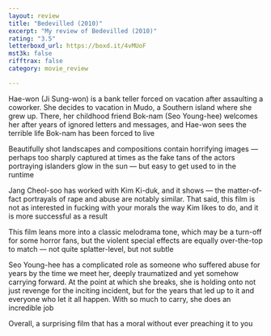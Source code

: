 ```yaml
---
layout: review
title: "Bedevilled (2010)"
excerpt: "My review of Bedevilled (2010)"
rating: "3.5"
letterboxd_url: https://boxd.it/4vMUoF
mst3k: false
rifftrax: false
category: movie_review

---
```


Hae-won (Ji Sung-won) is a bank teller forced on vacation after assaulting a coworker. She decides to vacation in Mudo, a Southern island where she grew up. There, her childhood friend Bok-nam (Seo Young-hee) welcomes her after years of ignored letters and messages, and Hae-won sees the terrible life Bok-nam has been forced to live

Beautifully shot landscapes and compositions contain horrifying images — perhaps too sharply captured at times as the fake tans of the actors portraying islanders glow in the sun — but easy to get used to in the runtime

Jang Cheol-soo has worked with Kim Ki-duk, and it shows — the matter-of-fact portrayals of rape and abuse are notably similar. That said, this film is not as interested in fucking with your morals the way Kim likes to do, and it is more successful as a result

This film leans more into a classic melodrama tone, which may be a turn-off for some horror fans, but the violent special effects are equally over-the-top to match — not quite splatter-level, but not subtle

Seo Young-hee has a complicated role as someone who suffered abuse for years by the time we meet her, deeply traumatized and yet somehow carrying forward. At the point at which she breaks, she is holding onto not just revenge for the inciting incident, but for the years that led up to it and everyone who let it all happen. With so much to carry, she does an incredible job

Overall, a surprising film that has a moral without ever preaching it to you